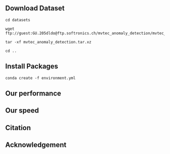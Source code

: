 


## Download Dataset

```
cd datasets

wget ftp://guest:GU.205dldo@ftp.softronics.ch/mvtec_anomaly_detection/mvtec_anomaly_detection.tar.xz

tar -xf mvtec_anomaly_detection.tar.xz

cd ..

```

## Install Packages

```
conda create -f environment.yml
```

## Our performance

## Our speed


## Citation

## Acknowledgement

